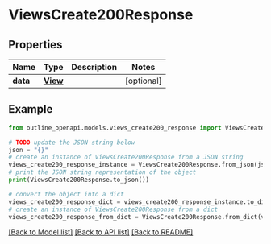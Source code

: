 # ViewsCreate200Response


## Properties

Name | Type | Description | Notes
------------ | ------------- | ------------- | -------------
**data** | [**View**](View.md) |  | [optional] 

## Example

```python
from outline_openapi.models.views_create200_response import ViewsCreate200Response

# TODO update the JSON string below
json = "{}"
# create an instance of ViewsCreate200Response from a JSON string
views_create200_response_instance = ViewsCreate200Response.from_json(json)
# print the JSON string representation of the object
print(ViewsCreate200Response.to_json())

# convert the object into a dict
views_create200_response_dict = views_create200_response_instance.to_dict()
# create an instance of ViewsCreate200Response from a dict
views_create200_response_from_dict = ViewsCreate200Response.from_dict(views_create200_response_dict)
```
[[Back to Model list]](../README.md#documentation-for-models) [[Back to API list]](../README.md#documentation-for-api-endpoints) [[Back to README]](../README.md)


